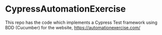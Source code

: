 # CypressAutomationExercise
This repo has the code which implements a Cypress Test framework using BDD (Cucumber) for the website, https://automationexercise.com/
